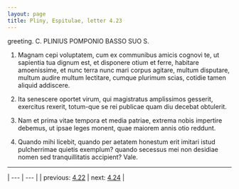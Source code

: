 ```yaml
---
layout: page
title: Pliny, Espitulae, letter 4.23
---
```


greeting. C. PLINIUS POMPONIO BASSO SUO S.



1. Magnam cepi voluptatem, cum ex communibus amicis cognovi te, ut sapientia tua dignum est, et disponere otium et ferre, habitare amoenissime, et nunc terra nunc mari corpus agitare, multum disputare, multum audire multum lectitare, cumque plurimum scias, cotidie tamen aliquid addiscere.



2. Ita senescere oportet virum, qui magistratus amplissimos gesserit, exercitus rexerit, totum-que se rei publicae quam diu decebat obtulerit.



3. Nam et prima vitae tempora et media patriae, extrema nobis impertire debemus, ut ipsae leges monent, quae maiorem annis otio reddunt.



4. Quando mihi licebit, quando per aetatem honestum erit imitari istud pulcherrimae quietis exemplum? quando secessus mei non desidiae nomen sed tranquillitatis accipient? Vale.



---

| --- | --- |
| previous: [4.22](../4.22/) | next: [4.24](../4.24/) |